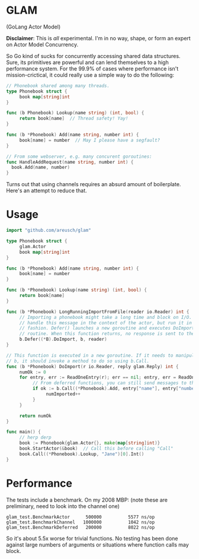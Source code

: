 GLAM
====
(GoLang Actor Model)

**Disclaimer**: This is *all* experimental. I'm in no way, shape, or form an expert on Actor Model Concurrency.

So Go kind of sucks for concurrently accessing shared data structures. Sure, its primitives are powerful and can lend themselves to a high performance system. For the 99.9% of cases where performance isn't mission-crictical, it could really use a simple way to do the following:

```go
// Phonebook shared among many threads.
type Phonebook struct {
     book map[string]int
}

func (b Phonebook) Lookup(name string) (int, bool) {
     return book[name]  // Thread safety! Yay!
}

func (b *Phonebook) Add(name string, number int) {
     book[name] = number  // May I please have a segfault?
}

// From some webserver, e.g. many concurent goroutines:
func HandleAddRequest(name string, number int) {
  book.Add(name, number)
}
```

Turns out that using channels requires an absurd amount of boilerplate. Here's an attempt to reduce that.

Usage
=====

```go
import "github.com/areusch/glam"

type Phonebook struct {
     glam.Actor
     book map[string]int
}

func (b *Phonebook) Add(name string, number int) {
     book[name] = number
}

func (b *Phonebook) Lookup(name string) (int, bool) {
     return book[name]
}

func (b *Phonebook) LongRunningImportFromFile(reader io.Reader) int {
     // Importing a phonebook might take a long time and block on I/O. We can still
     // handle this message in the context of the actor, but run it in a deferred
     // fashion. Defer() launches a new goroutine and executes DoImport in the new
     // routine. When this function returns, no response is sent to the caller.
     b.Defer((*B).DoImport, b, reader)
}

// This function is executed in a new goroutine. If it needs to manipulate any state on
// b, it should invoke a method to do so using b.Call.
func (b *Phonebook) DoImport(r io.Reader, reply glam.Reply) int {
     numOk := 0
     for entry, err := ReadOneEntry(r); err == nil; entry, err = ReadOneEntry(r) {
          // From deferred functions, you can still send messages to the original actor.
          if ok := b.Call((*Phonebook).Add, entry["name"], entry["number"])[0].Bool(); ok {
               numImported++
          }
     }

     return numOk
}

func main() {
     // herp derp
     book := Phonebook{glam.Actor{}, make(map[string]int)}
     book.StartActor(&book)  // Call this before calling "Call"
     book.Call((*Phonebook).Lookup, "Jane")[0].Int()
}
```

Performance
===========

The tests include a benchmark. On my 2008 MBP: (note these are preliminary, need to look into the channel one)

```
glam_test.BenchmarkActor	  500000	      5577 ns/op
glam_test.BenchmarkChannel	 1000000	      1042 ns/op
glam_test.BenchmarkDeferred	  200000	      8022 ns/op
```

So it's about 5.5x worse for trivial functions. No testing has been done against large numbers of arguments or situations where function calls may block.
